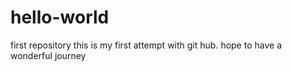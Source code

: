# hello-world
first repository
this is my first attempt with git hub. hope to have a wonderful journey
